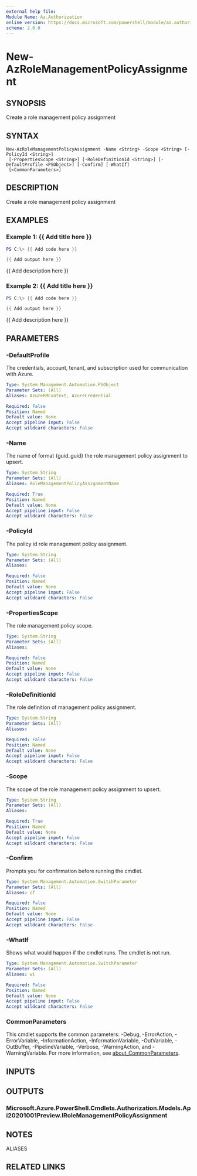 ```yaml
---
external help file:
Module Name: Az.Authorization
online version: https://docs.microsoft.com/powershell/module/az.authorization/new-azrolemanagementpolicyassignment
schema: 2.0.0
---
```


# New-AzRoleManagementPolicyAssignment

## SYNOPSIS
Create a role management policy assignment

## SYNTAX

```
New-AzRoleManagementPolicyAssignment -Name <String> -Scope <String> [-PolicyId <String>]
 [-PropertiesScope <String>] [-RoleDefinitionId <String>] [-DefaultProfile <PSObject>] [-Confirm] [-WhatIf]
 [<CommonParameters>]
```

## DESCRIPTION
Create a role management policy assignment

## EXAMPLES

### Example 1: {{ Add title here }}
```powershell
PS C:\> {{ Add code here }}

{{ Add output here }}
```

{{ Add description here }}

### Example 2: {{ Add title here }}
```powershell
PS C:\> {{ Add code here }}

{{ Add output here }}
```

{{ Add description here }}

## PARAMETERS

### -DefaultProfile
The credentials, account, tenant, and subscription used for communication with Azure.

```yaml
Type: System.Management.Automation.PSObject
Parameter Sets: (All)
Aliases: AzureRMContext, AzureCredential

Required: False
Position: Named
Default value: None
Accept pipeline input: False
Accept wildcard characters: False
```

### -Name
The name of format {guid_guid} the role management policy assignment to upsert.

```yaml
Type: System.String
Parameter Sets: (All)
Aliases: RoleManagementPolicyAssignmentName

Required: True
Position: Named
Default value: None
Accept pipeline input: False
Accept wildcard characters: False
```

### -PolicyId
The policy id role management policy assignment.

```yaml
Type: System.String
Parameter Sets: (All)
Aliases:

Required: False
Position: Named
Default value: None
Accept pipeline input: False
Accept wildcard characters: False
```

### -PropertiesScope
The role management policy scope.

```yaml
Type: System.String
Parameter Sets: (All)
Aliases:

Required: False
Position: Named
Default value: None
Accept pipeline input: False
Accept wildcard characters: False
```

### -RoleDefinitionId
The role definition of management policy assignment.

```yaml
Type: System.String
Parameter Sets: (All)
Aliases:

Required: False
Position: Named
Default value: None
Accept pipeline input: False
Accept wildcard characters: False
```

### -Scope
The scope of the role management policy assignment to upsert.

```yaml
Type: System.String
Parameter Sets: (All)
Aliases:

Required: True
Position: Named
Default value: None
Accept pipeline input: False
Accept wildcard characters: False
```

### -Confirm
Prompts you for confirmation before running the cmdlet.

```yaml
Type: System.Management.Automation.SwitchParameter
Parameter Sets: (All)
Aliases: cf

Required: False
Position: Named
Default value: None
Accept pipeline input: False
Accept wildcard characters: False
```

### -WhatIf
Shows what would happen if the cmdlet runs.
The cmdlet is not run.

```yaml
Type: System.Management.Automation.SwitchParameter
Parameter Sets: (All)
Aliases: wi

Required: False
Position: Named
Default value: None
Accept pipeline input: False
Accept wildcard characters: False
```

### CommonParameters
This cmdlet supports the common parameters: -Debug, -ErrorAction, -ErrorVariable, -InformationAction, -InformationVariable, -OutVariable, -OutBuffer, -PipelineVariable, -Verbose, -WarningAction, and -WarningVariable. For more information, see [about_CommonParameters](http://go.microsoft.com/fwlink/?LinkID=113216).

## INPUTS

## OUTPUTS

### Microsoft.Azure.PowerShell.Cmdlets.Authorization.Models.Api20201001Preview.IRoleManagementPolicyAssignment

## NOTES

ALIASES

## RELATED LINKS

